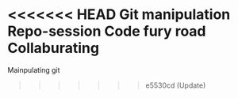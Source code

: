 <<<<<<< HEAD
Git manipulation
Repo-session
Code fury road
Collaburating 
=======
Mainpulating git
>>>>>>> e5530cd (Update)
